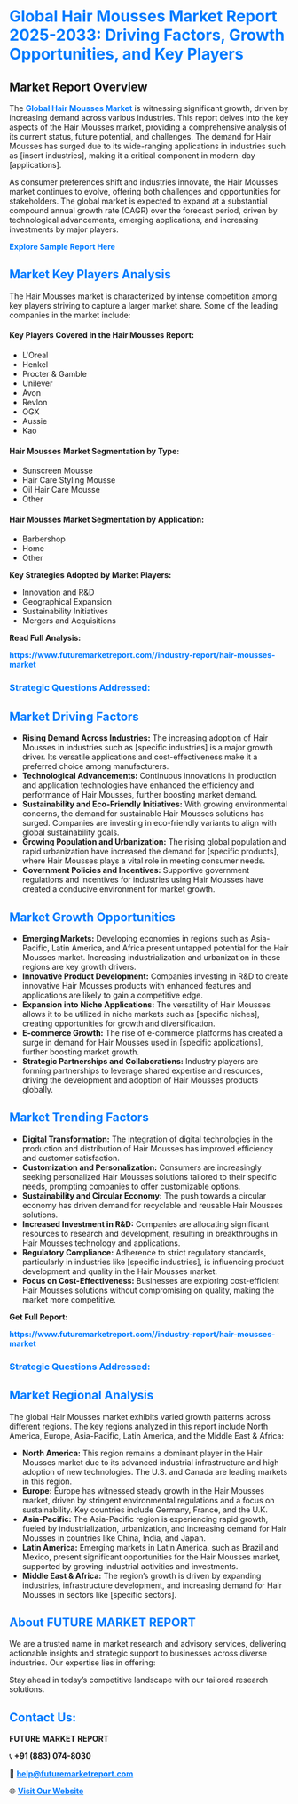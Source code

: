 <h1 style="color: #007BFF;">Global Hair Mousses Market Report 2025-2033: Driving Factors, Growth Opportunities, and Key Players</h1>

<section id="overview">
<h2>Market Report Overview</h2>
<p>The <a href="https://www.futuremarketreport.com//industry-report/hair-mousses-market" style="color: #007BFF; text-decoration: none;"><strong>Global Hair Mousses Market</strong></a> is witnessing significant growth, driven by increasing demand across various industries. This report delves into the key aspects of the Hair Mousses market, providing a comprehensive analysis of its current status, future potential, and challenges. The demand for Hair Mousses has surged due to its wide-ranging applications in industries such as [insert industries], making it a critical component in modern-day [applications].</p>
<p>As consumer preferences shift and industries innovate, the Hair Mousses market continues to evolve, offering both challenges and opportunities for stakeholders. The global market is expected to expand at a substantial compound annual growth rate (CAGR) over the forecast period, driven by technological advancements, emerging applications, and increasing investments by major players.</p>
</section>

<section id="overview">
<p><a href="https://www.futuremarketreport.com//request-sample/reportId=61808" style="color: #007BFF; text-decoration: none;"><strong>Explore Sample Report Here</strong></a></p>
</section>

<section id="key-players">
<h2 style="color: #007BFF;">Market Key Players Analysis</h2>
<p>The Hair Mousses market is characterized by intense competition among key players striving to capture a larger market share. Some of the leading companies in the market include:</p>
<h4>Key Players Covered in the Hair Mousses Report:</h4>
<ul><li>L&#039;Oreal</li><li>Henkel</li><li>Procter &amp; Gamble</li><li>Unilever</li><li>Avon</li><li>Revlon</li><li>OGX</li><li>Aussie</li><li>Kao</li></ul>
<h4>Hair Mousses Market Segmentation by Type:</h4>
<ul><li>Sunscreen Mousse</li><li>Hair Care Styling Mousse</li><li>Oil Hair Care Mousse</li><li>Other</li></ul>

<h4>Hair Mousses Market Segmentation by Application:</h4>
<ul><li>Barbershop</li><li>Home</li><li>Other</li></ul>
<p><strong>Key Strategies Adopted by Market Players:</strong></p>
<ul>
<li>Innovation and R&D</li>
<li>Geographical Expansion</li>
<li>Sustainability Initiatives</li>
<li>Mergers and Acquisitions</li>
</ul>
</section>

<section>
<p><strong>Read Full Analysis: </strong></p><a href="https://www.futuremarketreport.com//industry-report/hair-mousses-market" style="color: #007BFF; text-decoration: none;"><strong>https://www.futuremarketreport.com//industry-report/hair-mousses-market</strong></a>
<h3 style="color: #007BFF;">Strategic Questions Addressed:</h3>
</section>

<section id="driving-factors">
<h2 style="color: #007BFF;">Market Driving Factors</h2>
<ul>
<li><strong>Rising Demand Across Industries:</strong> The increasing adoption of Hair Mousses in industries such as [specific industries] is a major growth driver. Its versatile applications and cost-effectiveness make it a preferred choice among manufacturers.</li>
<li><strong>Technological Advancements:</strong> Continuous innovations in production and application technologies have enhanced the efficiency and performance of Hair Mousses, further boosting market demand.</li>
<li><strong>Sustainability and Eco-Friendly Initiatives:</strong> With growing environmental concerns, the demand for sustainable Hair Mousses solutions has surged. Companies are investing in eco-friendly variants to align with global sustainability goals.</li>
<li><strong>Growing Population and Urbanization:</strong> The rising global population and rapid urbanization have increased the demand for [specific products], where Hair Mousses plays a vital role in meeting consumer needs.</li>
<li><strong>Government Policies and Incentives:</strong> Supportive government regulations and incentives for industries using Hair Mousses have created a conducive environment for market growth.</li>
</ul>
</section>

<section id="growth-opportunities">
<h2 style="color: #007BFF;">Market Growth Opportunities</h2>
<ul>
<li><strong>Emerging Markets:</strong> Developing economies in regions such as Asia-Pacific, Latin America, and Africa present untapped potential for the Hair Mousses market. Increasing industrialization and urbanization in these regions are key growth drivers.</li>
<li><strong>Innovative Product Development:</strong> Companies investing in R&D to create innovative Hair Mousses products with enhanced features and applications are likely to gain a competitive edge.</li>
<li><strong>Expansion into Niche Applications:</strong> The versatility of Hair Mousses allows it to be utilized in niche markets such as [specific niches], creating opportunities for growth and diversification.</li>
<li><strong>E-commerce Growth:</strong> The rise of e-commerce platforms has created a surge in demand for Hair Mousses used in [specific applications], further boosting market growth.</li>
<li><strong>Strategic Partnerships and Collaborations:</strong> Industry players are forming partnerships to leverage shared expertise and resources, driving the development and adoption of Hair Mousses products globally.</li>
</ul>
</section>

<section id="trending-factors">
<h2 style="color: #007BFF;">Market Trending Factors</h2>
<ul>
<li><strong>Digital Transformation:</strong> The integration of digital technologies in the production and distribution of Hair Mousses has improved efficiency and customer satisfaction.</li>
<li><strong>Customization and Personalization:</strong> Consumers are increasingly seeking personalized Hair Mousses solutions tailored to their specific needs, prompting companies to offer customizable options.</li>
<li><strong>Sustainability and Circular Economy:</strong> The push towards a circular economy has driven demand for recyclable and reusable Hair Mousses solutions.</li>
<li><strong>Increased Investment in R&D:</strong> Companies are allocating significant resources to research and development, resulting in breakthroughs in Hair Mousses technology and applications.</li>
<li><strong>Regulatory Compliance:</strong> Adherence to strict regulatory standards, particularly in industries like [specific industries], is influencing product development and quality in the Hair Mousses market.</li>
<li><strong>Focus on Cost-Effectiveness:</strong> Businesses are exploring cost-efficient Hair Mousses solutions without compromising on quality, making the market more competitive.</li>
</ul>
</section>

<section>
<p><strong>Get Full Report: </strong></p><a href="https://www.futuremarketreport.com//industry-report/hair-mousses-market" style="color: #007BFF; text-decoration: none;"><strong>https://www.futuremarketreport.com//industry-report/hair-mousses-market</strong></a>
<h3 style="color: #007BFF;">Strategic Questions Addressed:</h3>
</section>


<section id="regional-analysis">
<h2 style="color: #007BFF;">Market Regional Analysis</h2>
<p>The global Hair Mousses market exhibits varied growth patterns across different regions. The key regions analyzed in this report include North America, Europe, Asia-Pacific, Latin America, and the Middle East & Africa:</p>
<ul>
<li><strong>North America:</strong> This region remains a dominant player in the Hair Mousses market due to its advanced industrial infrastructure and high adoption of new technologies. The U.S. and Canada are leading markets in this region.</li>
<li><strong>Europe:</strong> Europe has witnessed steady growth in the Hair Mousses market, driven by stringent environmental regulations and a focus on sustainability. Key countries include Germany, France, and the U.K.</li>
<li><strong>Asia-Pacific:</strong> The Asia-Pacific region is experiencing rapid growth, fueled by industrialization, urbanization, and increasing demand for Hair Mousses in countries like China, India, and Japan.</li>
<li><strong>Latin America:</strong> Emerging markets in Latin America, such as Brazil and Mexico, present significant opportunities for the Hair Mousses market, supported by growing industrial activities and investments.</li>
<li><strong>Middle East & Africa:</strong> The region’s growth is driven by expanding industries, infrastructure development, and increasing demand for Hair Mousses in sectors like [specific sectors].</li>
</ul>
</section>

<footer>
<h2 style="color: #007BFF;">About FUTURE MARKET REPORT</h2>
<p>We are a trusted name in market research and advisory services, delivering actionable insights and strategic support to businesses across diverse industries. Our expertise lies in offering:</p>

<p>Stay ahead in today’s competitive landscape with our tailored research solutions.</p>

<h2 style="color: #007BFF;">Contact Us:</h2>
<p><strong>FUTURE MARKET REPORT</strong></p>
<p>📞 <strong>+91 (883) 074-8030</strong></p>
<p>📧 <strong><a href="mailto:help@futuremarketreport.com" style="color: #007BFF;">help@futuremarketreport.com</a></strong></p>
<p>🌐 <strong><a href="https://www.futuremarketreport.com/" style="color: #007BFF;">Visit Our Website</a></strong></p>
</footer>